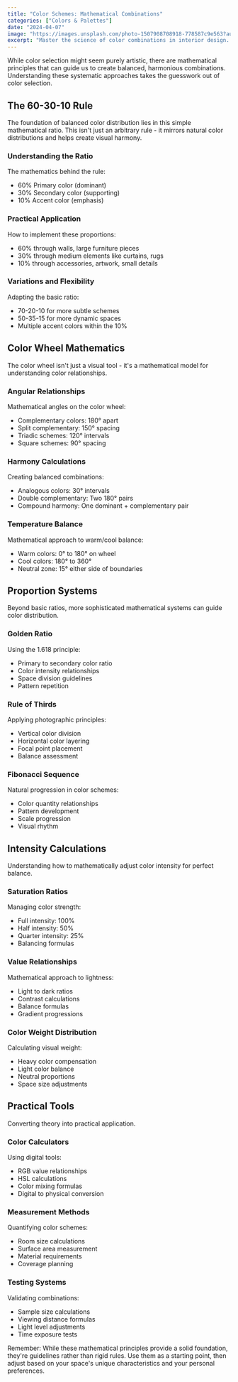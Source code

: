 ```yaml
---
title: "Color Schemes: Mathematical Combinations"
categories: ["Colors & Palettes"]
date: "2024-04-07"
image: "https://images.unsplash.com/photo-1507908708918-778587c9e563?auto=format&fit=crop&q=80&w=1920"
excerpt: "Master the science of color combinations in interior design. Learn systematic approaches to create balanced, harmonious color schemes using proven mathematical principles."
---
```


While color selection might seem purely artistic, there are mathematical principles that can guide us to create balanced, harmonious combinations. Understanding these systematic approaches takes the guesswork out of color selection.

## The 60-30-10 Rule

The foundation of balanced color distribution lies in this simple mathematical ratio. This isn't just an arbitrary rule - it mirrors natural color distributions and helps create visual harmony.

### Understanding the Ratio
The mathematics behind the rule:
- 60% Primary color (dominant)
- 30% Secondary color (supporting)
- 10% Accent color (emphasis)

### Practical Application
How to implement these proportions:
- 60% through walls, large furniture pieces
- 30% through medium elements like curtains, rugs
- 10% through accessories, artwork, small details

### Variations and Flexibility
Adapting the basic ratio:
- 70-20-10 for more subtle schemes
- 50-35-15 for more dynamic spaces
- Multiple accent colors within the 10%

## Color Wheel Mathematics

The color wheel isn't just a visual tool - it's a mathematical model for understanding color relationships.

### Angular Relationships
Mathematical angles on the color wheel:
- Complementary colors: 180° apart
- Split complementary: 150° spacing
- Triadic schemes: 120° intervals
- Square schemes: 90° spacing

### Harmony Calculations
Creating balanced combinations:
- Analogous colors: 30° intervals
- Double complementary: Two 180° pairs
- Compound harmony: One dominant + complementary pair

### Temperature Balance
Mathematical approach to warm/cool balance:
- Warm colors: 0° to 180° on wheel
- Cool colors: 180° to 360°
- Neutral zone: 15° either side of boundaries

## Proportion Systems

Beyond basic ratios, more sophisticated mathematical systems can guide color distribution.

### Golden Ratio
Using the 1.618 principle:
- Primary to secondary color ratio
- Color intensity relationships
- Space division guidelines
- Pattern repetition

### Rule of Thirds
Applying photographic principles:
- Vertical color division
- Horizontal color layering
- Focal point placement
- Balance assessment

### Fibonacci Sequence
Natural progression in color schemes:
- Color quantity relationships
- Pattern development
- Scale progression
- Visual rhythm

## Intensity Calculations

Understanding how to mathematically adjust color intensity for perfect balance.

### Saturation Ratios
Managing color strength:
- Full intensity: 100%
- Half intensity: 50%
- Quarter intensity: 25%
- Balancing formulas

### Value Relationships
Mathematical approach to lightness:
- Light to dark ratios
- Contrast calculations
- Balance formulas
- Gradient progressions

### Color Weight Distribution
Calculating visual weight:
- Heavy color compensation
- Light color balance
- Neutral proportions
- Space size adjustments

## Practical Tools

Converting theory into practical application.

### Color Calculators
Using digital tools:
- RGB value relationships
- HSL calculations
- Color mixing formulas
- Digital to physical conversion

### Measurement Methods
Quantifying color schemes:
- Room size calculations
- Surface area measurement
- Material requirements
- Coverage planning

### Testing Systems
Validating combinations:
- Sample size calculations
- Viewing distance formulas
- Light level adjustments
- Time exposure tests

Remember: While these mathematical principles provide a solid foundation, they're guidelines rather than rigid rules. Use them as a starting point, then adjust based on your space's unique characteristics and your personal preferences. 